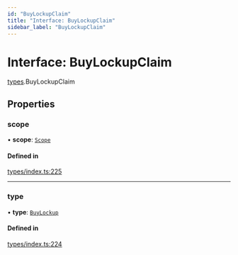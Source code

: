 ```yaml
---
id: "BuyLockupClaim"
title: "Interface: BuyLockupClaim"
sidebar_label: "BuyLockupClaim"
---
```


# Interface: BuyLockupClaim

[types](../../../modules/Types/Types.md).BuyLockupClaim

## Properties

### scope

• **scope**: [`Scope`](../Scope/Scope.md)

#### Defined in

[types/index.ts:225](https://github.com/PolymeshAssociation/polymesh-sdk/blob/15be87e8/src/types/index.ts#L225)

___

### type

• **type**: [`BuyLockup`](../../../enums/Types/ClaimType/ClaimType.md#buylockup)

#### Defined in

[types/index.ts:224](https://github.com/PolymeshAssociation/polymesh-sdk/blob/15be87e8/src/types/index.ts#L224)

